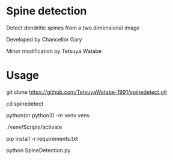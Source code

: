 
# Spine detection
Detect dendritic spines from a two dimensional image

Developed by Chancellor Gary

Minor modification by Tetsuya Watabe

# Usage
git clone https://github.com/TetsuyaWatabe-1991/spinedetect.git

cd spinedetect

python(or python3) -m venv venv

./venv/Scripts/activate

pip install -r requirements.txt

python SpineDetection.py
